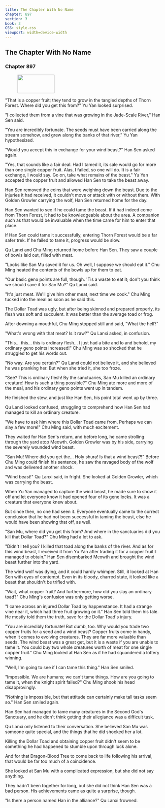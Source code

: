 ```yaml
---
title: The Chapter With No Name
chapter: 897
section: 3
book: 3
CSS: style.css
viewport: width=device-width
---
```


## The Chapter With No Name

### Chapter 897

<figure>
	<img src="../Images/gem.gif" alt="" id="gem" width="120" height="60" />
</figure>

"That is a copper fruit; they tend to grow in the tangled depths of Thorn Forest. Where did you get this from?" Yu Yan looked surprised.

"I collected them from a vine that was growing in the Jade-Scale River," Han Sen said.

"You are incredibly fortunate. The seeds must have been carried along the stream somehow, and grew along the banks of that river," Yu Yan hypothesized.

"Would you accept this in exchange for your wind beast?" Han Sen asked again.

"Yes, that sounds like a fair deal. Had I tamed it, its sale would go for more than one single copper fruit. Alas, I failed, so one will do. It is a fair exchange, I would say. Go on, take what remains of the beast." Yu Yan accepted the copper fruit and allowed Han Sen to take the beast away.

Han Sen removed the coins that were weighing down the beast. Due to the injuries it had received, it couldn't move or attack with or without them. With Golden Growler carrying the wolf, Han Sen returned home for the day.

Han Sen wanted to see if he could tame the beast. If it had indeed come from Thorn Forest, it had to be knowledgeable about the area. A companion such as that would be invaluable when the time came for him to enter that place.

If Han Sen could tame it successfully, entering Thorn Forest would be a far safer trek. If he failed to tame it, progress would be slow.

Qu Lanxi and Chu Ming returned home before Han Sen. They saw a couple of bowls laid out, filled with meat.

"Looks like San Mu saved it for us. Oh well, I suppose we should eat it." Chu Ming heated the contents of the bowls up for them to eat.

"Our basic geno points are full, though. 'Tis a waste to eat it; don't you think we should save it for San Mu?" Qu Lanxi said.

"It's just meat. We'll give him other meat, next time we cook." Chu Ming tucked into the meal as soon as he said this.

The Dollar Toad was ugly, but after being skinned and prepared properly, its flesh was soft and succulent. It was better than the average toad or frog.

After downing a mouthful, Chu Ming stopped still and said, "What the hell?"

"What's wrong with that meat? Is it raw?" Qu Lanxi asked, in confusion.

"This... this... this is ordinary flesh... I just had a bite and lo and behold, my ordinary geno points increased!" Chu Ming was so shocked that he struggled to get his words out.

"No way. Are you certain?" Qu Lanxi could not believe it, and she believed he was pranking her. But when she tried it, she too froze.

"See? This is ordinary flesh! By the sanctuaries, San Mu killed an ordinary creature! How is such a thing possible?" Chu Ming ate more and more of the meal, and his ordinary geno points went up in tandem.

He finished the stew, and just like Han Sen, his point total went up by three.

Qu Lanxi looked confused, struggling to comprehend how Han Sen had managed to kill an ordinary creature.

"We have to ask him where this Dollar Toad came from. Perhaps we can slay a few more!" Chu Ming said, with much excitement.

They waited for Han Sen's return, and before long, he came strolling through the yard atop Meowth. Golden Growler was by his side, carrying the severely wounded wind beast.

"San Mu! Where did you get the... Holy shura! Is that a wind beast?!" Before Chu Ming could finish his sentence, he saw the ravaged body of the wolf and was delivered another shock.

"Wind beast!" Qu Lanxi said, in fright. She looked at Golden Growler, which was carrying the beast.

When Yu Yan managed to capture the wind beast, he made sure to show it off and let everyone know it had opened four of its gene locks. It was a creature that everyone knew about.

But since then, no one had seen it. Everyone eventually came to the correct conclusion that he had not been successful in taming the beast, else he would have been showing that off, as well.

"San Mu, where did you get this from? And where in the sanctuaries did you kill that Dollar Toad?" Chu Ming had a lot to ask.

"Didn't I tell you? I killed that toad along the banks of the river. And as for this wind beast, I received it from Yu Yan after trading it for a copper fruit I managed to obtain." Han Sen disembarked Meowth and brought the wind beast further into the yard.

The wind wolf was dying, and it could hardly whimper. Still, it looked at Han Sen with eyes of contempt. Even in its bloody, charred state, it looked like a beast that shouldn't be trifled with.

"Wait, what copper fruit? And furthermore, how did you slay an ordinary toad?" Chu Ming's confusion was only getting worse.

"I came across an injured Dollar Toad by happenstance. It had a strange vine near it, which had three fruit growing on it." Han Sen told them his tale. He mostly told them the truth, save for the Dollar Toad's injury.

"You are incredibly fortunate! But dumb, too. Why would you trade two copper fruits for a seed and a wind beast? Copper fruits come in handy, when it comes to evolving creatures. They are far more valuable than seeds. The wind beast was a great get, but it is a waste if you are unable to tame it. You could buy two whole creatures worth of meat for one single copper fruit." Chu Ming looked at Han Sen as if he had squandered a lottery winning.

"Well, I'm going to see if I can tame this thing." Han Sen smiled.

"Impossible. We are humans; we can't tame things. How are you going to tame it, when the knight spirit failed?" Chu Ming shook his head disapprovingly.

"Nothing is impossible, but that attitude can certainly make tall tasks seem so." Han Sen smiled again.

Han Sen had managed to tame many creatures in the Second God's Sanctuary, and he didn't think getting their allegiance was a difficult task.

Qu Lanxi only listened to their conversation. She believed San Mu was someone quite special, and the things that he did shocked her a lot.

Killing the Dollar Toad and obtaining copper fruit didn't seem to be something he had happened to stumble upon through luck alone.

And for that Dragon-Blood Tree to come back to life following his arrival, that would be far too much of a coincidence.

She looked at San Mu with a complicated expression, but she did not say anything.

They hadn't been together for long, but she did not think Han Sen was a bad person. His achievements came as quite a surprise, though.

"Is there a person named Han in the alliance?" Qu Lanxi frowned.